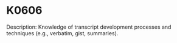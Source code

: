 # K0606
Description: Knowledge of transcript development processes and techniques (e.g., verbatim, gist, summaries).
